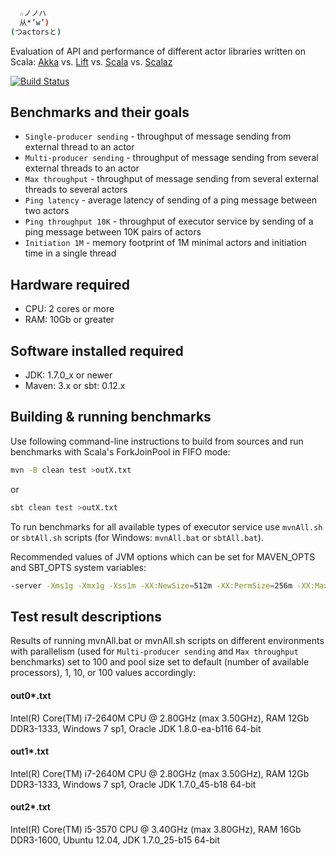 ```sh
  ☆ノノハ
  从*’w’)
(つactorsと)
```

Evaluation of API and performance of different actor libraries written on Scala:
[Akka](https://github.com/akka/akka/blob/master/akka-actor/src/main/scala/akka/actor/Actor.scala) vs.
[Lift](https://github.com/lift/framework/blob/master/core/actor/src/main/scala/net/liftweb/actor/LiftActor.scala) vs.
[Scala](https://github.com/scala/scala/blob/master/src/actors/scala/actors/Actor.scala) vs.
[Scalaz](https://github.com/scalaz/scalaz/blob/master/core/src/main/scala/scalaz/concurrent/Actor.scala)

[![Build Status](https://secure.travis-ci.org/plokhotnyuk/actors.png)](http://travis-ci.org/plokhotnyuk/actors)

## Benchmarks and their goals
* `Single-producer sending` - throughput of message sending from external thread to an actor
* `Multi-producer sending` - throughput of message sending from several external threads to an actor
* `Max throughput` - throughput of message sending from several external threads to several actors
* `Ping latency` - average latency of sending of a ping message between two actors
* `Ping throughput 10K` - throughput of executor service by sending of a ping message between 10K pairs of actors
* `Initiation 1M` - memory footprint of 1M minimal actors and initiation time in a single thread 

## Hardware required
- CPU: 2 cores or more
- RAM: 10Gb or greater

## Software installed required
- JDK: 1.7.0_x or newer
- Maven: 3.x or sbt: 0.12.x

## Building & running benchmarks
Use following command-line instructions to build from sources and run benchmarks with Scala's ForkJoinPool in FIFO mode:
```sh
mvn -B clean test >outX.txt
```
or
```sh
sbt clean test >outX.txt
```

To run benchmarks for all available types of executor service use `mvnAll.sh` or `sbtAll.sh` scripts (for Windows: `mvnAll.bat` or `sbtAll.bat`).

Recommended values of JVM options which can be set for MAVEN_OPTS and SBT_OPTS system variables:

```sh
-server -Xms1g -Xmx1g -Xss1m -XX:NewSize=512m -XX:PermSize=256m -XX:MaxPermSize=256m -XX:+TieredCompilation -XX:+UseG1GC -XX:+UseNUMA -XX:+UseCondCardMark -XX:-UseBiasedLocking -XX:+AlwaysPreTouch
```

## Test result descriptions
Results of running mvnAll.bat or mvnAll.sh scripts on different environments with parallelism
(used for `Multi-producer sending` and `Max throughput` benchmarks) set to 100 and
pool size set to default (number of available processors), 1, 10, or 100 values accordingly:

#### out0*.txt
Intel(R) Core(TM) i7-2640M CPU @ 2.80GHz (max 3.50GHz), RAM 12Gb DDR3-1333, Windows 7 sp1, Oracle JDK 1.8.0-ea-b116 64-bit

#### out1*.txt
Intel(R) Core(TM) i7-2640M CPU @ 2.80GHz (max 3.50GHz), RAM 12Gb DDR3-1333, Windows 7 sp1, Oracle JDK 1.7.0_45-b18 64-bit

#### out2*.txt
Intel(R) Core(TM) i5-3570 CPU @ 3.40GHz (max 3.80GHz), RAM 16Gb DDR3-1600, Ubuntu 12.04, JDK 1.7.0_25-b15 64-bit

